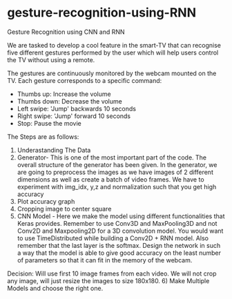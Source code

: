 # gesture-recognition-using-RNN
Gesture Recognition using CNN and RNN

We are tasked to develop a cool feature in the smart-TV that can recognise five different gestures performed by the user which will help users control the TV without using a remote.

The gestures are continuously monitored by the webcam mounted on the TV. Each gesture corresponds to a specific command:

* Thumbs up: Increase the volume
* Thumbs down: Decrease the volume
* Left swipe: 'Jump' backwards 10 seconds
* Right swipe: 'Jump' forward 10 seconds
* Stop: Pause the movie

The Steps are as follows:

1) Underastanding The Data
2) Generator- This is one of the most important part of the code. The overall structure of the generator has been given. In the generator, we are going to preprocess the images as we have images of 2 different dimensions as well as create a batch of video frames. We have to experiment with img_idx, y,z and normalization such that you get high accuracy
3) Plot accuracy graph
4) Cropping image to center square
5) CNN Model - Here we make the model using different functionalities that Keras provides. Remember to use Conv3D and MaxPooling3D and not Conv2D and Maxpooling2D for a 3D convolution model. You would want to use TimeDistributed while building a Conv2D + RNN model. Also remember that the last layer is the softmax. Design the network in such a way that the model is able to give good accuracy on the least number of parameters so that it can fit in the memory of the webcam.

Decision:
Will use first 10 image frames from each video.
We will not crop any image, will just resize the images to size 180x180.
6) Make Multiple Models and choose the right one.
